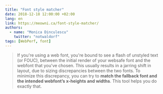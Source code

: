 ```yaml
---
title: "Font style matcher"
date: 2018-12-18 12:00:00 +02:00
lang: en
link: https://meowni.ca/font-style-matcher/
authors:
  - name: "Monica Dinculescu"
    twitter: "notwaldorf"
tags: [WebPerf, font]
---
```


> If you're using a web font, you're bound to see a flash of unstyled text (or FOUC), between the initial render of your websafe font and the webfont that you've chosen. This usually results in a jarring shift in layout, due to sizing discrepancies between the two fonts. To minimize this discrepancy, you can try to **match the fallback font and the intended webfont’s x-heights and widths**. This tool helps you do exactly that.
